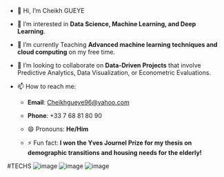 - 👋 Hi, I’m Cheikh GUEYE
  
- 👀 I’m interested in **Data Science, Machine Learning, and Deep Learning**.
  
- 🌱 I’m currently Teaching **Advanced machine learning techniques and cloud computing** on my free time.
  
- 💞️ I’m looking to collaborate on **Data-Driven Projects** that involve Predictive Analytics, Data Visualization, or Econometric Evaluations.
  
- 📫 How to reach me:
  
  - **Email**: Cheikhgueye96@yahoo.com
 
  - **Phone**: +33 7 68 81 80 90
    
  - 😄 Pronouns: **He/Him**
  
  - ⚡ Fun fact: **I won the Yves Journel Prize for my thesis on demographic transitions and housing needs for the elderly!**

#TECHS
![image](https://github.com/user-attachments/assets/1fac3edc-2459-426a-9e7c-2682b39a8c72)
![image](https://github.com/user-attachments/assets/1af03e4a-5dd6-4c5d-b276-d5c1b58a12da)
![image](https://github.com/user-attachments/assets/211c82fb-efe8-4059-b692-e4b68f54386d)












